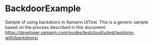 # BackdoorExample
Sample of using backdoors in Xamarin.UITest. This is a generic sample based on the process described in this document:
https://developer.xamarin.com/guides/testcloud/uitest/working-with/backdoors/
